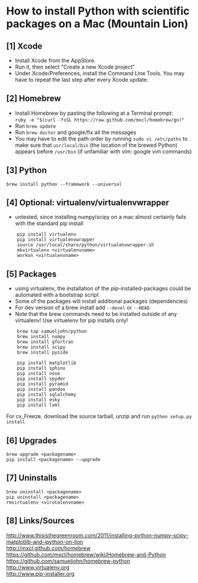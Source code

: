 # How to install Python with scientific packages on a Mac (Mountain Lion)

## [1] Xcode
* Install Xcode from the AppStore.
* Run it, then select "Create a new Xcode project"
* Under Xcode/Preferences, install the Command Line Tools. You may have to repeat the last step after every Xcode update. 

## [2] Homebrew
* Install Homebrew by pasting the following at a Terminal prompt:  
`ruby -e "$(curl -fsSL https://raw.github.com/mxcl/homebrew/go)"`
* Run `brew update`
* Run `brew doctor` and google/fix all the messages
* You may have to edit the path order by running `sudo vi /etc/paths` to make sure that `usr/local/bin` (the location of the brewed Python) appears before `/usr/bin` (if unfamiliar with vim: google vim commands)

## [3] Python
`brew install python --framework --universal`

## [4] Optional: virtualenv/virtualenvwrapper
* untested, since installing numpy/scipy on a mac almost certainly fails with the standard pip install

```
    pip install virtualenv
    pip install virtualenvwrapper
    source /usr/local/share/python/virtualenvwrapper.sh
    mkvirtualenv <virtualenvname>
    workon <virtualenvname>
````

## [5] Packages

* using virtualenv, the installation of the pip-installed-packages could be automated with a bootstrap script
* Some of the packages will install additional packages  (dependencies)
* For dev version of a brew install add `--devel` or `--HEAD`
* Note that the brew commands need to be installed outside of any virtualenv! Use virtuelenv for pip installs only!

```
    brew tap samueljohn/python
    brew install numpy
    brew install gfortran
    brew install scipy
    brew install pyside  
    
    pip install matplotlib
    pip install sphinx
    pip install nose
    pip install spyder
    pip install pyramid
    pip install pandas
    pip install sqlalchemy
    pip install esky
    pip install lxml
```

For cx_Freeze, download the source tarball, unzip and run `python setup.py install`

## [6] Upgrades
    brew upgrade <packagename>
    pip install <packagename> --upgrade

## [7] Uninstalls
    brew uninstall <packagename>
    pip uninstall <packagename>
    rmvirtualenv <virutalenvname>

## [8] Links/Sources
http://www.thisisthegreenroom.com/2011/installing-python-numpy-scipy-matplotlib-and-ipython-on-lion  
http://mxcl.github.com/homebrew  
https://github.com/mxcl/homebrew/wiki/Homebrew-and-Python  
https://github.com/samueljohn/homebrew-python  
http://www.virtualenv.org  
http://www.pip-installer.org
